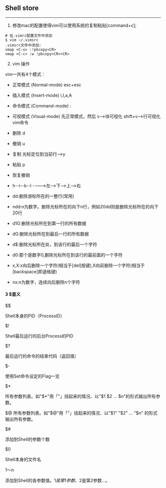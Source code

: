 ## Shell store
****

1. 修改mac的配置使得vim可以使用系统的复制粘贴[command+c];
```shell
# 在.vimrc配置文件中添加
$ vim ~/.vimsrc
.vimsrc文件中添加:
vmap <C-x> :!pbcopy<CR>   
vmap <C-c> :w !pbcopy<CR><CR>

```
2. vim 操作

vim一共有4个模式：

* 正常模式 (Normal-mode)  esc+esc
* 插入模式 (Insert-mode)  i,I,a,A
* 命令模式 (Command-mode) :
* 可视模式 (Visual-mode)  先正常模式，然后 v-->块可视化  shift+v-->行可视化
vim命令
* 删除 d
* 撤销 u
* 复制 光标定位到当前行-->y
* 粘贴 p
* 恢复撤销
* h--i--k--l ---->左-->下-->上-->右

* dd:删除游标所在的一整行(常用)
* ndd:n为数字。删除光标所在的向下n行，例如20dd则是删除光标所在的向下20行
* d1G:删除光标所在到第一行的所有数据
* dG:删除光标所在到最后一行的所有数据
* d$:删除光标所在处，到该行的最后一个字符
* d0:那个是数字0,删除光标所在到该行的最前面的一个字符
* x,X:x向后删除一个字符(相当于[del]按键),X向前删除一个字符(相当于[backspace]即退格键)
* nx:n为数字，连续向后删除n个字符

#### 3 $意义

$$

Shell本身的PID（ProcessID）

$!

Shell最后运行的后台Process的PID

$?

最后运行的命令的结束代码（返回值）

$-

使用Set命令设定的Flag一览

$*

所有参数列表。如"$*"用「"」括起来的情况、以"$1 $2 … $n"的形式输出所有参数。

$@
所有参数列表。如"$@"用「"」括起来的情况、以"$1" "$2" … "$n" 的形式输出所有参数。

$#

添加到Shell的参数个数

$0

Shell本身的文件名

$1～$n

添加到Shell的各参数值。$1是第1参数、$2是第2参数…。

